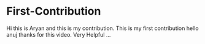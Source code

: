# First-Contribution
Hi this is Aryan and this is my contribution.
This is my first contribution
hello anuj thanks for this video. Very Helpful
...
